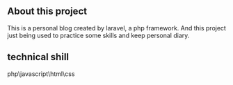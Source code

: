 
## About this project

  This is a personal blog created by laravel, a php framework. And this project just being used to practice some skills and keep personal diary.


## technical shill

php\javascript\html\css

